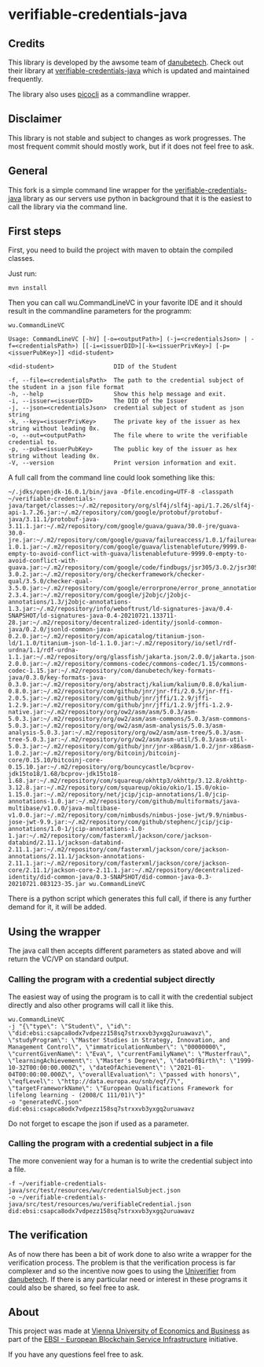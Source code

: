 # verifiable-credentials-java

## Credits

This library is developed by the awsome team of [danubetech](https://danubetech.com/). Check out their library at [verifiable-credentials-java](https://github.com/danubetech/verifiable-credentials-java) which is updated and maintained frequently.

The library also uses [picocli](https://github.com/remkop/picocli) as a commandline wrapper.

## Disclaimer

This library is not stable and subject to changes as work progresses. The most frequent commit should mostly work, but if it does not feel free to ask.

## General

This fork is a simple command line wrapper for the [verifiable-credentials-java](https://github.com/danubetech/verifiable-credentials-java) library as our servers use python in background that it is the easiest to call the library via the command line.

## First steps

First, you need to build the project with maven to obtain the compiled classes.

Just run:

	mvn install

Then you can call wu.CommandLineVC in your favorite IDE and it should result in the commandline parameters for the programm:

    wu.CommandLineVC

    Usage: CommandLineVC [-hV] [-o=<outputPath>] (-j=<credentialsJson> | -f=<credentialsPath>) [[-i=<issuerDID>][-k=<issuerPrivKey>] [-p=<issuerPubKey>]] <did-student>

    <did-student>                 DID of the Student

    -f, --file=<credentialsPath>  The path to the credential subject of the student in a json file format
    -h, --help                    Show this help message and exit.
    -i, --issuer=<issuerDID>      The DID of the Issuer
    -j, --json=<credentialsJson>  credential subject of student as json string
    -k, --key=<issuerPrivKey>     The private key of the issuer as hex string without leading 0x.
    -o, --out=<outputPath>        The file where to write the verifiable credential to.
    -p, --pub=<issuerPubKey>      The public key of the issuer as hex string without leading 0x.
    -V, --version                 Print version information and exit.

A full call from the command line could look something like this:

    ~/.jdks/openjdk-16.0.1/bin/java -Dfile.encoding=UTF-8 -classpath ~/verifiable-credentials-java/target/classes:~/.m2/repository/org/slf4j/slf4j-api/1.7.26/slf4j-api-1.7.26.jar:~/.m2/repository/com/google/protobuf/protobuf-java/3.11.1/protobuf-java-3.11.1.jar:~/.m2/repository/com/google/guava/guava/30.0-jre/guava-30.0-jre.jar:~/.m2/repository/com/google/guava/failureaccess/1.0.1/failureaccess-1.0.1.jar:~/.m2/repository/com/google/guava/listenablefuture/9999.0-empty-to-avoid-conflict-with-guava/listenablefuture-9999.0-empty-to-avoid-conflict-with-guava.jar:~/.m2/repository/com/google/code/findbugs/jsr305/3.0.2/jsr305-3.0.2.jar:~/.m2/repository/org/checkerframework/checker-qual/3.5.0/checker-qual-3.5.0.jar:~/.m2/repository/com/google/errorprone/error_prone_annotations/2.3.4/error_prone_annotations-2.3.4.jar:~/.m2/repository/com/google/j2objc/j2objc-annotations/1.3/j2objc-annotations-1.3.jar:~/.m2/repository/info/weboftrust/ld-signatures-java/0.4-SNAPSHOT/ld-signatures-java-0.4-20210721.133711-28.jar:~/.m2/repository/decentralized-identity/jsonld-common-java/0.2.0/jsonld-common-java-0.2.0.jar:~/.m2/repository/com/apicatalog/titanium-json-ld/1.1.0/titanium-json-ld-1.1.0.jar:~/.m2/repository/io/setl/rdf-urdna/1.1/rdf-urdna-1.1.jar:~/.m2/repository/org/glassfish/jakarta.json/2.0.0/jakarta.json-2.0.0.jar:~/.m2/repository/commons-codec/commons-codec/1.15/commons-codec-1.15.jar:~/.m2/repository/com/danubetech/key-formats-java/0.3.0/key-formats-java-0.3.0.jar:~/.m2/repository/org/abstractj/kalium/kalium/0.8.0/kalium-0.8.0.jar:~/.m2/repository/com/github/jnr/jnr-ffi/2.0.5/jnr-ffi-2.0.5.jar:~/.m2/repository/com/github/jnr/jffi/1.2.9/jffi-1.2.9.jar:~/.m2/repository/com/github/jnr/jffi/1.2.9/jffi-1.2.9-native.jar:~/.m2/repository/org/ow2/asm/asm/5.0.3/asm-5.0.3.jar:~/.m2/repository/org/ow2/asm/asm-commons/5.0.3/asm-commons-5.0.3.jar:~/.m2/repository/org/ow2/asm/asm-analysis/5.0.3/asm-analysis-5.0.3.jar:~/.m2/repository/org/ow2/asm/asm-tree/5.0.3/asm-tree-5.0.3.jar:~/.m2/repository/org/ow2/asm/asm-util/5.0.3/asm-util-5.0.3.jar:~/.m2/repository/com/github/jnr/jnr-x86asm/1.0.2/jnr-x86asm-1.0.2.jar:~/.m2/repository/org/bitcoinj/bitcoinj-core/0.15.10/bitcoinj-core-0.15.10.jar:~/.m2/repository/org/bouncycastle/bcprov-jdk15to18/1.68/bcprov-jdk15to18-1.68.jar:~/.m2/repository/com/squareup/okhttp3/okhttp/3.12.8/okhttp-3.12.8.jar:~/.m2/repository/com/squareup/okio/okio/1.15.0/okio-1.15.0.jar:~/.m2/repository/net/jcip/jcip-annotations/1.0/jcip-annotations-1.0.jar:~/.m2/repository/com/github/multiformats/java-multibase/v1.0.0/java-multibase-v1.0.0.jar:~/.m2/repository/com/nimbusds/nimbus-jose-jwt/9.9/nimbus-jose-jwt-9.9.jar:~/.m2/repository/com/github/stephenc/jcip/jcip-annotations/1.0-1/jcip-annotations-1.0-1.jar:~/.m2/repository/com/fasterxml/jackson/core/jackson-databind/2.11.1/jackson-databind-2.11.1.jar:~/.m2/repository/com/fasterxml/jackson/core/jackson-annotations/2.11.1/jackson-annotations-2.11.1.jar:~/.m2/repository/com/fasterxml/jackson/core/jackson-core/2.11.1/jackson-core-2.11.1.jar:~/.m2/repository/decentralized-identity/did-common-java/0.3-SNAPSHOT/did-common-java-0.3-20210721.083123-35.jar wu.CommandLineVC

There is a python script which generates this full call, if there is any further demand for it, it will be added.

## Using the wrapper

The java call then accepts different parameters as stated above and will return the VC/VP on standard output.

### Calling the program with a credential subject directly

The easiest way of using the program is to call it with the credential subject directly and also other programs will call it like this.

    wu.CommandLineVC
    -j "{\"type\": \"Student\", \"id\": \"did:ebsi:csapca8odx7vdpezz158sq7strxxvb3yxgq2uruawavz\", \"studyProgram\": \"Master Studies in Strategy, Innovation, and Management Control\", \"immatriculationNumber\": \"00000000\", \"currentGivenName\": \"Eva\", \"currentFamilyName\": \"Musterfrau\", \"learningAchievement\": \"Master's Degree\", \"dateOfBirth\": \"1999-10-32T00:00:00.000Z\", \"dateOfAchievement\": \"2021-01-04T00:00:00.000Z\", \"overallEvaluation\": \"passed with honors\", \"eqfLevel\": \"http://data.europa.eu/snb/eqf/7\", \"targetFrameworkName\": \"European Qualifications Framework for lifelong learning - (2008/C 111/01)\"}"
    -o "generatedVC.json"
    did:ebsi:csapca8odx7vdpezz158sq7strxxvb3yxgq2uruawavz

Do not forget to escape the json if used as a parameter.

### Calling the program with a credential subject in a file

The more convenient way for a human is to write the credential subject into a file.

    -f ~/verifiable-credentials-java/src/test/resources/wu/credentialSubject.json
    -o ~/verifiable-credentials-java/src/test/resources/wu/verifiableCredential.json
    did:ebsi:csapca8odx7vdpezz158sq7strxxvb3yxgq2uruawavz

## The verification

As of now there has been a bit of work done to also write a wrapper for the verification process.
The problem is that the verification process is far complexer and so the incentive now goes to using the [Univerifier](https://univerifier.io/) from [danubetech](https://danubetech.com/).
If there is any particular need or interest in these programs it could also be shared, so feel free to ask.

## About

This project was made at [Vienna University of Economics and Business](https://www.wu.ac.at/) as part of the [EBSI - European Blockchain Service Infrastructure](https://ec.europa.eu/cefdigital/wiki/display/CEFDIGITAL/EBSI) initiative.

If you have any questions feel free to ask.
